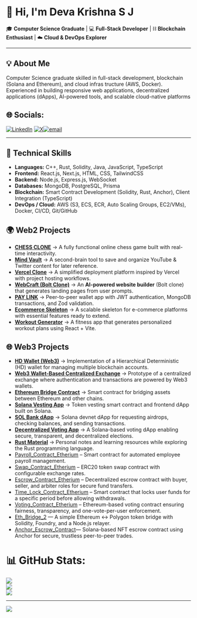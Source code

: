 # 👋 Hi, I'm Deva Krishna S J  

🎓 **Computer Science Graduate** | 💻 **Full-Stack Developer** | ⛓️ **Blockchain Enthusiast** | ☁️ **Cloud & DevOps Explorer**

---

## 💡 About Me  

Computer Science graduate skilled in full-stack development, blockchain (Solana and Ethereum), and cloud infras
tructure (AWS, Docker). Experienced in building responsive web applications, decentralized applications (dApps),
 AI-powered tools, and scalable cloud-native platforms


## 🌐 Socials:
[![LinkedIn](https://img.shields.io/badge/LinkedIn-%230077B5.svg?logo=linkedin&logoColor=white)](https://linkedin.com/in/https://www.linkedin.com/in/deva-krishna-s-j-5a2508277/) [![X](https://img.shields.io/badge/X-black.svg?logo=X&logoColor=white)](https://x.com/https://x.com/SDeva31156)[![email](https://img.shields.io/badge/Email-D14836?logo=gmail&logoColor=white)](mailto:devakrishnasj@gmail.com) 

---

## 🔧 Technical Skills  

- **Languages:** C++, Rust, Solidity, Java, JavaScript, TypeScript  
- **Frontend:** React.js, Next.js, HTML, CSS, TailwindCSS  
- **Backend:** Node.js, Express.js, WebSocket  
- **Databases:** MongoDB, PostgreSQL, Prisma  
- **Blockchain:** Smart Contract Development (Solidity, Rust, Anchor), Client Integration (TypeScript)  
- **DevOps / Cloud:** AWS (S3, ECS, ECR, Auto Scaling Groups, EC2/VMs), Docker, CI/CD, Git/GitHub

## 🌍 Web2 Projects  

- [**CHESS CLONE**](https://github.com/Deva-2002/CHESS-CLONE) → A fully functional online chess game built with real-time interactivity.  
- [**Mind Vault**](https://github.com/Deva-2002/Mind-Vault) → A second-brain tool to save and organize YouTube & Twitter content for later reference.  
- [**Vercel Clone**](https://github.com/Deva-2002/VERCEL-CLONE) → A simplified deployment platform inspired by Vercel with project hosting workflows.  
- [**WebCraft (Bolt Clone)**](https://github.com/Deva-2002/WebCraft_Website_Builder) → An **AI-powered website builder** (Bolt clone) that generates landing pages from user prompts.  
- [**PAY LINK**](https://github.com/Deva-2002/PAY-LINK) → Peer-to-peer wallet app with JWT authentication, MongoDB transactions, and Zod validation.  
- [**Ecommerce Skeleton**](https://github.com/Deva-2002/Ecommerce-skeleton) → A scalable skeleton for e-commerce platforms with essential features ready to extend.  
- [**Workout Generator**](https://github.com/Deva-2002/WORKOUT-GENERATOR-HTML-CSS-JS-REACT-VITE) → A fitness app that generates personalized workout plans using React + Vite.  


## 🌐 Web3 Projects  

- [**HD Wallet (Web3)**](https://github.com/Deva-2002/hd-wallet-web3) → Implementation of a Hierarchical Deterministic (HD) wallet for managing multiple blockchain accounts.  
- [**Web3 Wallet-Based Centralized Exchange**](https://github.com/Deva-2002/Web3-wallet-based-Centralized-Exchange) → Prototype of a centralized exchange where authentication and transactions are powered by Web3 wallets.  
- [**Ethereum Bridge Contract**](https://github.com/Deva-2002/Eth-Bridge-Contract) → Smart contract for bridging assets between Ethereum and other chains.  
- [**Solana Vesting App**](https://github.com/Deva-2002/vesting_app_solana) → Token vesting smart contract and frontend dApp built on Solana.  
- [**SOL Bank dApp**](https://github.com/Deva-2002/SOL_BANK-Dapp) → Solana devnet dApp for requesting airdrops, checking balances, and sending transactions.
-  [**Decentralized Voting App**](https://github.com/Deva-2002/decentralized-voting-app) → A Solana-based voting dApp enabling secure, transparent, and decentralized elections.  
- [**Rust Material**](https://github.com/Deva-2002/rust-material) → Personal notes and learning resources while exploring the Rust programming language.
- [Payroll_Contract_Etherium](https://github.com/Deva-2002/Payroll_Contact_Etherium) – Smart contract for automated employee payroll management.  
- [Swap_Contract_Etherium](https://github.com/Deva-2002/Swap_Contract_Etherium) – ERC20 token swap contract with configurable exchange rates.
- [Escrow_Contract_Etherium](https://github.com/Deva-2002/Escrow_Contract_Etherium) – Decentralized escrow contract with buyer, seller, and arbiter roles for secure fund transfers.  
- [Time_Lock_Contract_Etherium](https://github.com/Deva-2002/Time_Lock_Contract_Etherium) – Smart contract that locks user funds for a specific period before allowing withdrawals.  
- [Voting_Contract_Etherium](https://github.com/Deva-2002/Voting_Contract_Etherium) – Ethereum-based voting contract ensuring fairness, transparency, and one-vote-per-user enforcement.  
- [Eth_Bridge_2](https://github.com/Deva-2002/Eth_Bridge_2) — A simple Ethereum ↔ Polygon token bridge with Solidity, Foundry, and a Node.js relayer.
- [Anchor_Escrow_Contract](https://github.com/Deva-2002/Anchor_Escrow_Contract)— Solana-based NFT escrow contract using Anchor for secure, trustless peer-to-peer trades.

  
# 📊 GitHub Stats:
![](https://github-readme-stats.vercel.app/api?username=Deva-2002&theme=dark&hide_border=false&include_all_commits=true&count_private=false)<br/>
![](https://nirzak-streak-stats.vercel.app/?user=Deva-2002&theme=dark&hide_border=false)<br/>
![](https://github-readme-stats.vercel.app/api/top-langs/?username=Deva-2002&theme=dark&hide_border=false&include_all_commits=true&count_private=false&layout=compact)


---
[![](https://visitcount.itsvg.in/api?id=Deva-2002&icon=0&color=0)](https://visitcount.itsvg.in)

<!-- Proudly created with GPRM ( https://gprm.itsvg.in ) -->
